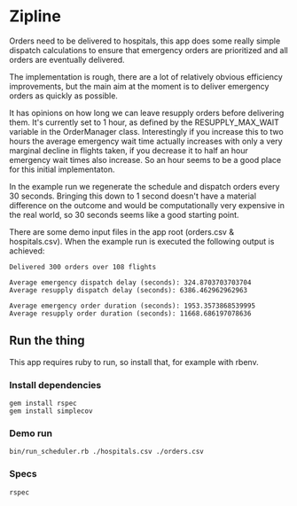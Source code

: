 # Zipline #

Orders need to be delivered to hospitals, this app does some really simple
dispatch calculations to ensure that emergency orders are prioritized and all
orders are eventually delivered.

The implementation is rough, there are a lot of relatively obvious efficiency
improvements, but the main aim at the moment is to deliver emergency orders as
quickly as possible.

It has opinions on how long we can leave resupply orders before delivering them.
It's currently set to 1 hour, as defined by the RESUPPLY_MAX_WAIT variable in
the OrderManager class. Interestingly if you increase this to two hours the
average emergency wait time actually increases with only a very marginal decline
in flights taken, if you decrease it to half an hour emergency wait times also
increase. So an hour seems to be a good place for this initial implementaton.

In the example run we regenerate the schedule and dispatch orders every 30
seconds. Bringing this down to 1 second doesn't have a material difference on
the outcome and would be computationally very expensive in the real world, so 30
seconds seems like a good starting point.

There are some demo input files in the app root (orders.csv & hospitals.csv).
When the example run is executed the following output is achieved:

```
Delivered 300 orders over 108 flights

Average emergency dispatch delay (seconds): 324.8703703703704
Average resupply dispatch delay (seconds): 6386.462962962963

Average emergency order duration (seconds): 1953.3573868539995
Average resupply order duration (seconds): 11668.686197078636
```

## Run the thing ##

This app requires ruby to run, so install that, for example with rbenv.

### Install dependencies ###

```
gem install rspec
gem install simplecov
```

### Demo run ###
```
bin/run_scheduler.rb ./hospitals.csv ./orders.csv
```

### Specs ###
```
rspec
```

